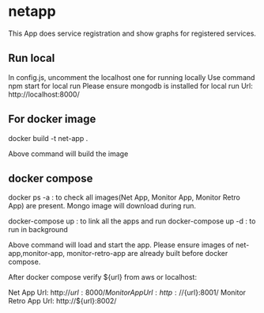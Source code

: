 # netapp 
This App does service registration and show graphs for registered services.

## Run local
In config.js, uncomment the localhost one for running locally
Use command npm start for local run
Please ensure mongodb is installed for local run
Url: http://localhost:8000/

## For docker image
docker build -t net-app .

Above command will build the image
## docker compose
docker ps -a : to check all images(Net App, Monitor App, Monitor Retro App) are present. 
Mongo image will download during run.

docker-compose up : to link all the apps and run
docker-compose up -d : to run in background

Above command will load and start the app.
Please ensure images of net-app,monitor-app, monitor-retro-app are already built before docker compose.

After docker compose verify ${url} from aws or localhost:
 
Net App Url: http://${url}:8000/
Monitor App Url: http://${url}:8001/
Monitor Retro App Url: http://${url}:8002/
